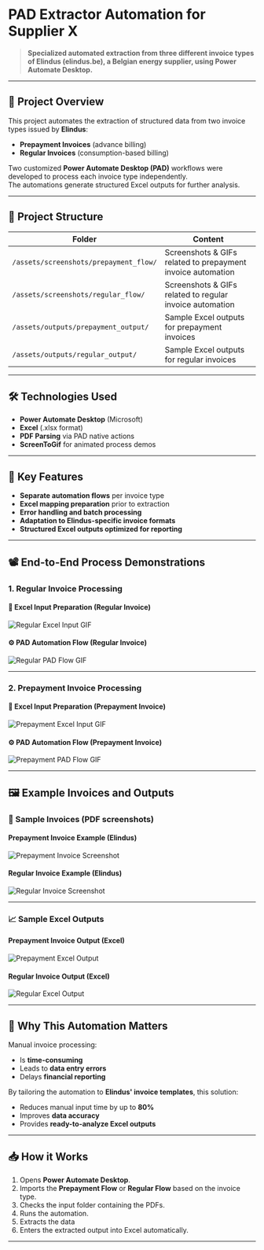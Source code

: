 # PAD Extractor Automation for Supplier X

> **Specialized automated extraction from three different invoice types of Elindus (elindus.be), a Belgian energy supplier, using Power Automate Desktop.**

---

## 🚀 Project Overview

This project automates the extraction of structured data from two invoice types issued by **Elindus**:

- **Prepayment Invoices** (advance billing)
- **Regular Invoices** (consumption-based billing)

Two customized **Power Automate Desktop (PAD)** workflows were developed to process each invoice type independently.  
The automations generate structured Excel outputs for further analysis.

---

## 📂 Project Structure

| Folder | Content |
|--------|---------|
| `/assets/screenshots/prepayment_flow/` | Screenshots & GIFs related to prepayment invoice automation |
| `/assets/screenshots/regular_flow/` | Screenshots & GIFs related to regular invoice automation |
| `/assets/outputs/prepayment_output/` | Sample Excel outputs for prepayment invoices |
| `/assets/outputs/regular_output/` | Sample Excel outputs for regular invoices |

---

## 🛠️ Technologies Used

- **Power Automate Desktop** (Microsoft)
- **Excel** (.xlsx format)
- **PDF Parsing** via PAD native actions
- **ScreenToGif** for animated process demos

---

## 🧩 Key Features

- **Separate automation flows** per invoice type
- **Excel mapping preparation** prior to extraction
- **Error handling and batch processing**
- **Adaptation to Elindus-specific invoice formats**
- **Structured Excel outputs optimized for reporting**

---

## 📽️ End-to-End Process Demonstrations

### 1. Regular Invoice Processing

#### 📝 Excel Input Preparation (Regular Invoice)
![Regular Excel Input GIF](assets/screenshots/regular_flow/regular_excel_input_process.gif)

#### ⚙️ PAD Automation Flow (Regular Invoice)
![Regular PAD Flow GIF](assets/screenshots/regular_flow/regular_pad_flow.gif)

---

### 2. Prepayment Invoice Processing

#### 📝 Excel Input Preparation (Prepayment Invoice)
![Prepayment Excel Input GIF](assets/screenshots/prepayment_flow/prepayment_excel_input_process.gif)

#### ⚙️ PAD Automation Flow (Prepayment Invoice)
![Prepayment PAD Flow GIF](assets/screenshots/prepayment_flow/prepayment_pad_flow.gif)

---

## 🖼️ Example Invoices and Outputs

### 📄 Sample Invoices (PDF screenshots)

#### Prepayment Invoice Example (Elindus)
![Prepayment Invoice Screenshot](assets/screenshots/prepayment_flow/prepayment_invoice_screenshot.png)

#### Regular Invoice Example (Elindus)
![Regular Invoice Screenshot](assets/screenshots/regular_flow/regular_invoice_screenshot.png)

---

### 📈 Sample Excel Outputs

#### Prepayment Invoice Output (Excel)
![Prepayment Excel Output](assets/screenshots/prepayment_flow/prepayment_excel_output.png)

#### Regular Invoice Output (Excel)
![Regular Excel Output](assets/screenshots/regular_flow/regular_excel_output.png)

---

## 🎯 Why This Automation Matters

Manual invoice processing:
- Is **time-consuming**  
- Leads to **data entry errors**  
- Delays **financial reporting**

By tailoring the automation to **Elindus' invoice templates**, this solution:
- Reduces manual input time by up to **80%**
- Improves **data accuracy**
- Provides **ready-to-analyze Excel outputs**

---

## 📥 How it Works

1. Opens **Power Automate Desktop**.
2. Imports the **Prepayment Flow** or **Regular Flow** based on the invoice type.
3. Checks the input folder containing the PDFs.
4. Runs the automation.
5. Extracts the data
6. Enters the extracted output into Excel automatically.

---




